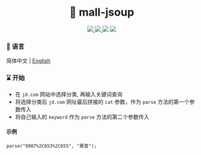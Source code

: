 <h1 align="center">🏪 mall-jsoup</h1>

<p align="center">
<a target="_blank" href="https://github.com/zhouboyi1998/mall-jsoup"> 
<img src="https://img.shields.io/github/stars/zhouboyi1998/mall-jsoup?logo=github">
</a>
<a target="_blank" href="https://opensource.org/licenses/MIT"> 
<img src="https://img.shields.io/badge/license-MIT-red"> 
</a>
<img src="https://img.shields.io/badge/JDK-1.8-darkcyan">
<img src="https://img.shields.io/badge/JSoup-1.10.2-blue">
</p>

### 📖 语言

简体中文 | [English](./README.en.md)

### ⌛ 开始

* 在 `jd.com` 网站中选择分类, 再输入关键词查询
* 将选择分类后 `jd.com` 网址最后拼接的 `cat` 参数，作为 `parse` 方法的第一个参数传入
* 将自己输入的 `keyword` 作为 `parse` 方法的第二个参数传入

#### 示例

```
parse("9987%2C653%2C655", "惠普");
```

